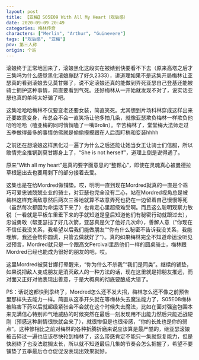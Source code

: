 ```yaml
---
layout: post
title: 【亚梅】S05E09 With All My Heart（观后感）
date: 2020-09-09 20:49
categories: 梅林传奇
characters: ["Merlin", "Arthur", "Guinevere"]
tags: ["观后感", "亚梅"]
pov: 第三人称
origin: 个站
---
```


滚娘终于正常地回来了，滚娘黑化这段实在被婊到快要看不下去（原来高塔之后才三集吗为什么感觉黑化滚娘蹦跶了好久2333），讲道理如果不是这集开局梅林让亚瑟真的看到滚娘去见莫甘娜了，说不定滚娘还真的能做到弄死亚瑟自己登基还能被骑士拥护这种事情，简直要看到气死。还好梅林从一开始就发现不对了，说实话亚瑟也真的单纯太好骗了吧。

这集哈哈哈梅林不仅要变老还要女装，简直笑死。尤其想到片场科林穿成这样出来还要故意变身，布总会不会一直笑场让他多拍几条，就像亚瑟欺负梅林一样欺负他哈哈哈哈（嗑亚梅的同时悄悄嗑了一嘴Brolin）。辛苦梅林了，堂堂梅大法师走过五季做得最多的事情仿佛就是偷偷摸摸跟在人后面盯梢和变装hhhh

之前还在想滚娘这样黑化过一遍了为什么之后还能让她当女王让骑士们信服，所以敢情完全推锅到莫甘娜身上了，“She is not herself”，道理上倒是说得通了。

原来“With all my heart”是真的要字面意思的“整颗心”，即使在灵魂真心被曼德拉草根逼出去也要用剩下的部分接着去爱。

这集也是在给Mordred做铺垫。哎，明明一直到现在Mordred就真的一直是个乖巧可爱忠诚兢兢业业的骑士，对亚瑟也完全没有二心，站在Mordred视角总是被梅林这样充满敌意然后两次三番地就算不故意弄死也扔在一边留着自己慢慢等死（虽然每次都因为命运活下来了）也肯定心里超级难受啊。而且这么聪明观察力敏锐（一看就是平板车里垂下来的手就知道是皇后知道他们有秘密行动就跟过去），忠诚勇敢（帮亚瑟挡了好几次箭，亚瑟真是欠了他好几次命），善解人意（“你现在不信任我没关系，我希望以后我们能做朋友”“你有什么秘密不告诉我没关系，我能理解，我还会帮你圆谎，只管去做就好了”）。真的如果梅林完全不知道命运没听见过预言，Mordred就只是一个跟高文Percival里昂他们一样的圆桌骑士，梅林跟Mordred已经也能成为很好的朋友的吧，哎。

这里Mordred被莫甘娜打晕醒来，“你为什么不杀我”“我们是同类”。继续的铺垫，如果说把敌人变成朋友是消灭敌人的一种方法的话，现在这里就是把朋友推远，而对面又正好对他表现出善意，于是大概真的彻底要酿成大错了。

PS：话说这都快到季终了，Mordred怎么还不发大招，梅林怎么还不像之前预告里那样失去能力一样。简直从这季开头就在等梅林失去魔法能力了，S05E08梅林被陷害下药以后就超级紧张会不会就在这个时候失去魔法，比如在面对强盗包围本来充满信心特别帅气地威胁的时候突然在最后一刻发现用不出能力然后只能近战硬刚（预感这种剧情很快就会来了），就很惨但是也很带感，“你的长处也是你的弱点”。这种惨相比之前对梅林的各种折腾折磨来说应该算是最严酷的，继亚瑟滚娘被击碎过一遍也应该尽快轮到梅林了，这么带感肯定不能只一集就恢复能力，但是快剧终了也没法耽搁太长，所以就不知道最后几集的节奏会怎么把握了，希望不要铺垫了五季最后仓仓促促没表现出效果就好。